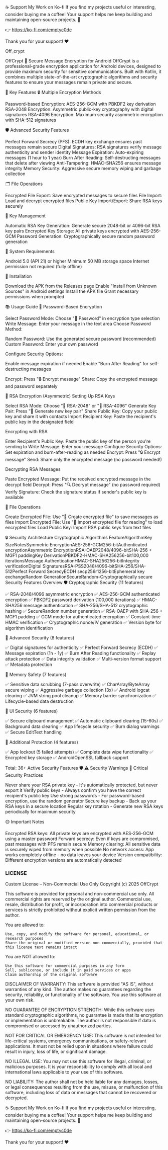 ☕ Support My Work on Ko-fi
If you find my projects useful or interesting, consider buying me a coffee! Your support helps me keep building and maintaining open-source projects. 🙌

👉 https://ko-fi.com/emptyc0de

Thank you for your support! ❤️

Off_crypt

OffCrypt 🔐 Secure Message Encryption for Android OffCrypt is a professional-grade encryption application for Android devices, designed to provide maximum security for sensitive communications. Built with Kotlin, it combines multiple state-of-the-art cryptographic algorithms and security features to ensure your messages remain private and secure.

🚀 Key Features 🔒 Multiple Encryption Methods

Password-based Encryption: AES-256-GCM with PBKDF2 key derivation RSA-2048 Encryption: Asymmetric public-key cryptography with digital signatures RSA-4096 Encryption: Maximum security asymmetric encryption with SHA-512 signatures

🛡️ Advanced Security Features

Perfect Forward Secrecy (PFS): ECDH key exchange ensures past messages remain secure Digital Signatures: RSA signatures verify message authenticity and sender identity Message Expiration: Auto-expiring messages (1 hour to 1 year) Burn After Reading: Self-destructing messages that delete after viewing Anti-Tampering: HMAC-SHA256 ensures message integrity Memory Security: Aggressive secure memory wiping and garbage collection

🗂️ File Operations

Encrypted File Export: Save encrypted messages to secure files File Import: Load and decrypt encrypted files Public Key Import/Export: Share RSA keys securely

🔑 Key Management

Automatic RSA Key Generation: Generate secure 2048-bit or 4096-bit RSA key pairs Encrypted Key Storage: All private keys encrypted with AES-256-GCM Password Generation: Cryptographically secure random password generation

📱 System Requirements

Android 5.0 (API 21) or higher Minimum 50 MB storage space Internet permission not required (fully offline)

🔧 Installation

Download the APK from the Releases page Enable "Install from Unknown Sources" in Android settings Install the APK file Grant necessary permissions when prompted

📚 Usage Guide 🔐 Password-Based Encryption

Select Password Mode: Choose "🔑 Password" in encryption type selection Write Message: Enter your message in the text area Choose Password Method:

Random Password: Use the generated secure password (recommended) Custom Password: Enter your own password

Configure Security Options:

Enable message expiration if needed Enable "Burn After Reading" for self-destructing messages

Encrypt: Press "🔒 Encrypt message" Share: Copy the encrypted message and password separately

🔑 RSA Encryption (Asymmetric) Setting Up RSA Keys

Select RSA Mode: Choose "🔐 RSA-2048" or "🔐 RSA-4096" Generate Key Pair: Press "🔄 Generate new key pair" Share Public Key: Copy your public key and share it with contacts Import Recipient Key: Paste the recipient's public key in the designated field

Encrypting with RSA

Enter Recipient's Public Key: Paste the public key of the person you're sending to Write Message: Enter your message Configure Security Options: Set expiration and burn-after-reading as needed Encrypt: Press "🔒 Encrypt message" Send: Share only the encrypted message (no password needed!)

Decrypting RSA Messages

Paste Encrypted Message: Put the received encrypted message in the decrypt field Decrypt: Press "🔍 Decrypt message" (no password required) Verify Signature: Check the signature status if sender's public key is available

📁 File Operations

Create Encrypted File: Use "💾 Create encrypted file" to save messages as files Import Encrypted File: Use "📁 Import encrypted file for reading" to load encrypted files Load Public Key: Import RSA public keys from text files

🔒 Security Architecture Cryptographic Algorithms FeatureAlgorithmKey SizeNotesSymmetric EncryptionAES-256-GCM256-bitAuthenticated encryptionAsymmetric EncryptionRSA-OAEP2048/4096-bitSHA-256 + MGF1 paddingKey DerivationPBKDF2-HMAC-SHA256256-bit100,000 iterationsMessage AuthenticationHMAC-SHA256256-bitIntegrity verificationDigital SignaturesRSA-PSS2048/4096-bitSHA-256/SHA-512Perfect Forward SecrecyECDH secp256r1256-bitEphemeral key exchangeRandom GenerationSecureRandom-Cryptographically secure Security Features Overview 🛡️ Cryptographic Security (11 features)

✅ RSA-2048/4096 asymmetric encryption ✅ AES-256-GCM authenticated encryption ✅ PBKDF2 password derivation (100,000 iterations) ✅ HMAC-SHA256 message authentication ✅ SHA-256/SHA-512 cryptographic hashing ✅ SecureRandom number generation ✅ RSA-OAEP with SHA-256 + MGF1 padding ✅ GCM mode for authenticated encryption ✅ Constant-time HMAC verification ✅ Cryptographic nonce/IV generation ✅ Version byte for algorithm identification

🔐 Advanced Security (8 features)

✅ Digital signatures for authenticity ✅ Perfect Forward Secrecy (ECDH) ✅ Message expiration (1h - 1y) ✅ Burn After Reading functionality ✅ Replay attack protection ✅ Data integrity validation ✅ Multi-version format support ✅ Metadata protection

🧠 Memory Safety (7 features)

✅ Sensitive data scrubbing (7-pass overwrite) ✅ CharArray/ByteArray secure wiping ✅ Aggressive garbage collection (3x) ✅ Android logcat clearing ✅ JVM string pool cleanup ✅ Memory barrier synchronization ✅ Lifecycle-based data destruction

📱 UI Security (6 features)

✅ Secure clipboard management ✅ Automatic clipboard clearing (15-60s) ✅ Background data clearing ✅ App lifecycle security ✅ Burn dialog warnings ✅ Secure EditText handling

🚨 Additional Protection (4 features)

✅ App lockout (5 failed attempts) ✅ Complete data wipe functionality ✅ Encrypted key storage ✅ AndroidOpenSSL fallback support

Total: 36+ Active Security Features 🛡️ ⚠️ Security Warnings 🔴 Critical Security Practices

Never share your RSA private key - It's automatically protected, but never export it Verify public keys - Always confirm you have the correct recipient's public key Use strong passwords - For password-based encryption, use the random generator Secure key backup - Back up your RSA keys in a secure location Regular key rotation - Generate new RSA keys periodically for maximum security

🟡 Important Notes

Encrypted RSA keys: All private keys are encrypted with AES-256-GCM using a master password Forward secrecy: Even if keys are compromised, past messages with PFS remain secure Memory clearing: All sensitive data is securely wiped from memory when possible No network access: App works completely offline - no data leaves your device Version compatibility: Different encryption versions are automatically detected

### LICENSE ###

Custom License – Non-Commercial Use Only Copyright (c) 2025 OffCrypt

This software is provided for personal and non-commercial use only. All commercial rights are reserved by the original author. Commercial use, resale, distribution for profit, or incorporation into commercial products or services is strictly prohibited without explicit written permission from the author.

You are allowed to:

    Use, copy, and modify the software for personal, educational, or research purposes
    Share the original or modified version non-commercially, provided that this license text remains intact

You are NOT allowed to:

    Use this software for commercial purposes in any form
    Sell, sublicense, or include it in paid services or apps
    Claim authorship of the original software

DISCLAIMER OF WARRANTY: This software is provided "AS IS", without warranties of any kind. The author makes no guarantees regarding the security, reliability, or functionality of the software. You use this software at your own risk.

NO GUARANTEE OF ENCRYPTION STRENGTH: While this software uses standard cryptographic algorithms, no guarantee is made that its encryption or implementation is unbreakable. The author is not responsible if data is compromised or accessed by unauthorized parties.

NOT FOR CRITICAL OR EMERGENCY USE: This software is not intended for life-critical systems, emergency communications, or safety-relevant applications. It must not be relied upon in situations where failure could result in injury, loss of life, or significant damage.

NO ILLEGAL USE: You may not use this software for illegal, criminal, or malicious purposes. It is your responsibility to comply with all local and international laws applicable to your use of this software.

NO LIABILITY: The author shall not be held liable for any damages, losses, or legal consequences resulting from the use, misuse, or malfunction of this software, including loss of data or messages that cannot be recovered or decrypted.


☕ Support My Work on Ko-fi
If you find my projects useful or interesting, consider buying me a coffee! Your support helps me keep building and maintaining open-source projects. 🙌

👉 https://ko-fi.com/emptyc0de

Thank you for your support! ❤️
